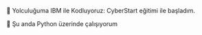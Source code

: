 🚀 Yolculuğuma IBM ile Kodluyoruz: CyberStart eğitimi ile başladım.


🌱 Şu anda Python üzerinde çalışıyorum

